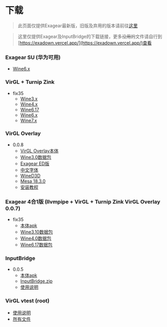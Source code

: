 # 下载

> 此页面仅提供Exagear最新版，旧版及弃用的版本请前往[这里](/download_all.md)

> 这里仅提供Exagear及InputBridge的下载链接，更多~~没用的~~文件请自行到[https://exadown.vercel.app/](https://exadown.vercel.app/)查看

### Exagear SU (华为可用)
   - [Wine6.x](https://exadown.vercel.app/Exagear/%E5%B7%B2%E5%BC%83%E7%94%A8%E7%9A%84Exagear/ExaGear%20SU_3.0.2G_MCAT_Wine6.x%E7%9B%B4%E8%A3%85%E7%89%88.apk)

### VirGL + Turnip Zink
 - fix35  
   - [Wine3.x](https://exadown.vercel.app/Exagear/Exagear%20VirtIO%E7%9B%B4%E8%A3%85%E7%89%88/fix35%20turnip%E6%95%B4%E5%90%88%E7%9B%B4%E8%A3%85%E7%89%88by%20Jxy3576/ExaGear%20SU_3.0.2G_MCAT_Turnip%2BZink%2BVirgl_Wine3.x_fix35%E7%9B%B4%E8%A3%85%E7%89%88.apk)
   - [Wine4.x](https://exadown.vercel.app/Exagear/Exagear%20VirtIO%E7%9B%B4%E8%A3%85%E7%89%88/fix35%20turnip%E6%95%B4%E5%90%88%E7%9B%B4%E8%A3%85%E7%89%88by%20Jxy3576/ExaGear%20SU_3.0.2G_MCAT_Turnip%2BZink%2BVirgl_Wine4.x_fix35%E7%9B%B4%E8%A3%85%E7%89%88.apk)
   - [Wine6.17](https://exadown.vercel.app/Exagear/Exagear%20VirtIO%E7%9B%B4%E8%A3%85%E7%89%88/fix35%20turnip%E6%95%B4%E5%90%88%E7%9B%B4%E8%A3%85%E7%89%88by%20Jxy3576/ExaGear%20SU_3.0.2G_MCAT_Turnip%2BZink%2BVirgl_Wine6.17_fix35%E7%9B%B4%E8%A3%85%E7%89%88.apk)
   - [Wine6.x](https://exadown.vercel.app/Exagear/Exagear%20VirtIO%E7%9B%B4%E8%A3%85%E7%89%88/fix35%20turnip%E6%95%B4%E5%90%88%E7%9B%B4%E8%A3%85%E7%89%88by%20Jxy3576/ExaGear%20SU_3.0.2G_MCAT_Turnip%2BZink%2BVirgl_Wine6.x_fix35%E7%9B%B4%E8%A3%85%E7%89%88.apk)
   - [Wine7.x](https://exadown.vercel.app/Exagear/Exagear%20VirtIO%E7%9B%B4%E8%A3%85%E7%89%88/fix35%20turnip%E6%95%B4%E5%90%88%E7%9B%B4%E8%A3%85%E7%89%88by%20Jxy3576/ExaGear%20SU_3.0.2G_MCAT_Turnip%2BZink%2BVirgl_Wine7.1_fix35%E7%9B%B4%E8%A3%85%E7%89%88.apk)

### VirGL Overlay
 - 0.0.8
   - [VirGL Overlay本体](https://exadown.vercel.app/Exagear/virgl-overlay(%E5%85%8Droot)/virgl%20overlay%200.0.8/virgl-overlay-rebuild-v.0.0.8-gen_signed.apk)
   - [Wine3.0数据包](https://exadown.vercel.app/Exagear/virgl-overlay(%E5%85%8Droot)/virgl%20overlay%200.0.8/wine3.0_GFOXSH_VirGL_v2%20icon%EF%BC%88%E4%BF%AE%E5%A4%8D%E9%BC%A0%E6%A0%87%E6%98%BE%E7%A4%BA%EF%BC%89.zip)
   - [Exagear ED版](https://exadown.vercel.app/Exagear/virgl-overlay(%E5%85%8Droot)/virgl%20overlay%200.0.8/ExaGear-SU_all_virgl.apk)
   - [中文字体](https://exadown.vercel.app/Exagear/virgl-overlay(%E5%85%8Droot)/virgl%20overlay%200.0.8/Chs%20Fonts(Zh).exe)
   - [WineD3D](https://exadown.vercel.app/Exagear/virgl-overlay(%E5%85%8Droot)/virgl%20overlay%200.0.8/WineD3D2.5(Windows-system32).zip)
   - [Mesa 18.3.0](https://exadown.vercel.app/Exagear/virgl-overlay(%E5%85%8Droot)/virgl%20overlay%200.0.8/VirGL_Mesa_18.3.0_v3.exe)
   - [安装教程](https://exadown.vercel.app/Exagear/virgl-overlay(%E5%85%8Droot)/virgl%20overlay%200.0.8/exagear%20overlay0.0.8%E5%AE%89%E8%A3%85%E6%95%99%E7%A8%8B.txt?preview)

### Exagear 4合1版 (llvmpipe + VirGL + Turnip Zink VirGL Overlay 0.0.7)
 - fix35
   - [本体apk](https://exadown.vercel.app/Exagear/Exagear%20VirtIO%E7%9B%B4%E8%A3%85%E7%89%88/%E6%AF%9B%E6%94%B9exagear%204in1_fix35/ExaGear%2BSU_mcat_Ludashi_4in1_EN_kill.apk)
   - [Wine3.10数据包](https://exadown.vercel.app/Exagear/Exagear%20VirtIO%E7%9B%B4%E8%A3%85%E7%89%88/%E6%AF%9B%E6%94%B9exagear%204in1_fix35/MG_wine%203.10_4in1_fix35_AllMod.zip)
   - [Wine4.0数据包](https://exadown.vercel.app/Exagear/Exagear%20VirtIO%E7%9B%B4%E8%A3%85%E7%89%88/%E6%AF%9B%E6%94%B9exagear%204in1_fix35/MG_wine%204.0_4in1_fix35_AllMod.zip)
   - [Wine6.17数据包](https://exadown.vercel.app/Exagear/Exagear%20VirtIO%E7%9B%B4%E8%A3%85%E7%89%88/%E6%AF%9B%E6%94%B9exagear%204in1_fix35/MG_wine%206.17_4in1_fix35_AllMod.zip)

### InputBridge
 - 0.0.5
   - [本体apk](https://exadown.vercel.app/Inputbridge/InputBridge%20[0.0.5]%E6%B1%89%E5%8C%96%E7%89%88.apk)
   - [InputBridge.zip](https://exadown.vercel.app/Inputbridge/InputBridge.zip)
   - [使用说明](https://exadown.vercel.app/Inputbridge/%E4%BD%BF%E7%94%A8%E8%AF%B4%E6%98%8E.txt?preview)

### VirGL vtest (root)
 - [使用说明](https://exadown.vercel.app/Exagear/Virgl%20vtest(root)/%E4%BD%BF%E7%94%A8%E8%AF%B4%E6%98%8E.txt?preview)
 - [所有文件](https://exadown.vercel.app/Exagear/Virgl%20vtest(root)/)